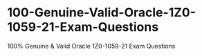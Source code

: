 # 100-Genuine-Valid-Oracle-1Z0-1059-21-Exam-Questions
100% Genuine &amp; Valid Oracle 1Z0-1059-21 Exam Questions
